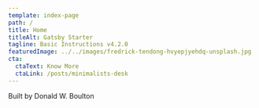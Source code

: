 ```yaml
---
template: index-page
path: /
title: Home
titleAlt: Gatsby Starter
tagline: Basic Instructions v4.2.0
featuredImage: ../../images/fredrick-tendong-hvyepjyehdq-unsplash.jpg
cta:
  ctaText: Know More
  ctaLink: /posts/minimalists-desk
---
```


Built by Donald W. Boulton

